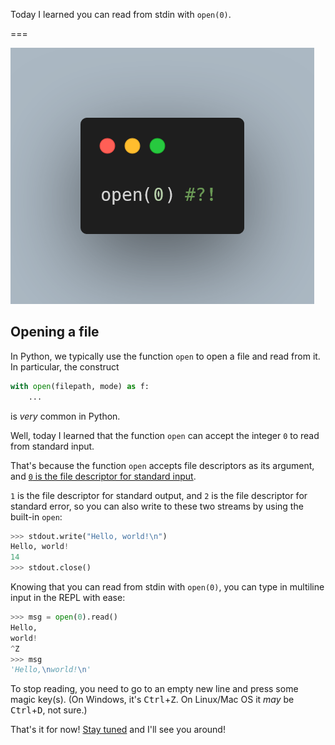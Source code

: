 Today I learned you can read from stdin with `open(0)`.

===

![The code `open(0)  # ?!` in a good-looking thumbnail.](thumbnail.webp)


## Opening a file

In Python, we typically use the function `open` to open a file and read from it.
In particular, the construct

```py
with open(filepath, mode) as f:
    ...
```

is _very_ common in Python.

Well, today I learned that the function `open` can accept the integer `0` to read from standard input.

That's because the function `open` accepts file descriptors as its argument,
and [`0` is the file descriptor for standard input][wiki-file-descriptor].

`1` is the file descriptor for standard output,
and `2` is the file descriptor for standard error,
so you can also write to these two streams by using the built-in `open`:

```py
>>> stdout.write("Hello, world!\n")
Hello, world!
14
>>> stdout.close()
```

Knowing that you can read from stdin with `open(0)`, you can type in multiline input in the REPL with ease:

```py
>>> msg = open(0).read()
Hello,
world!
^Z
>>> msg
'Hello,\nworld!\n'
```

To stop reading, you need to go to an empty new line and press some magic key(s).
(On Windows, it's <kbd>Ctrl</kbd>+<kbd>Z</kbd>.
On Linux/Mac OS it _may_ be <kbd>Ctrl</kbd>+<kbd>D</kbd>, not sure.)

That's it for now! [Stay tuned][subscribe] and I'll see you around!

[subscribe]: /subscribe
[wiki-file-descriptor]: https://en.wikipedia.org/wiki/File_descriptor
